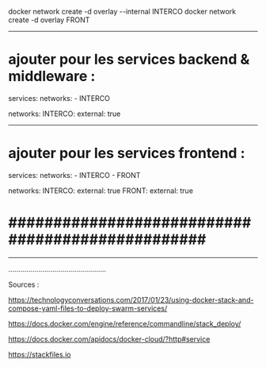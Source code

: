 docker network create -d overlay --internal INTERCO
docker network create -d overlay FRONT

_________________________________________________
ajouter pour les services backend & middleware : 
=================================================

services:
	networks:
		- INTERCO

networks:
	INTERCO:
		external: true


_________________________________________________
ajouter pour les services frontend : 
=================================================

services:
	networks:
		- INTERCO
		- FRONT


networks:
	INTERCO:
		external: true
	FRONT:
		external: true



#################################################
=================================================
-------------------------------------------------
.................................................

Sources : 

https://technologyconversations.com/2017/01/23/using-docker-stack-and-compose-yaml-files-to-deploy-swarm-services/

https://docs.docker.com/engine/reference/commandline/stack_deploy/

https://docs.docker.com/apidocs/docker-cloud/?http#service

https://stackfiles.io
